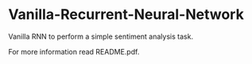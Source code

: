 # Vanilla-Recurrent-Neural-Network
Vanilla RNN to perform a simple sentiment analysis task.

For more information read README.pdf.
